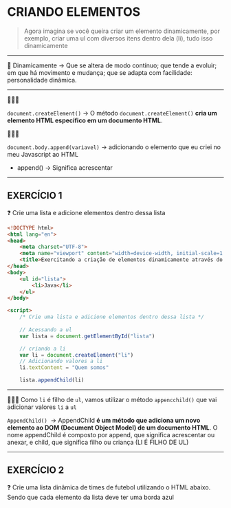 # CRIANDO ELEMENTOS

> Agora imagina se você queira criar um elemento dinamicamente, por exemplo, criar uma ul com diversos itens dentro dela (li), tudo isso dinamicamente
> 

---

📌 Dinamicamente → Que se altera de modo contínuo; que tende a evoluir; em que há movimento e mudança; que se adapta com facilidade: personalidade dinâmica.


---

🧑🏻‍💻

`document.createElement()` → O método `document.createElement()` **cria um elemento HTML específico em um documento HTML**.



🧑🏻‍💻

`document.body.append(variavel)` → adicionando o elemento que eu criei no meu Javascript ao HTML

- append() → Significa acrescentar

---

## EXERCÍCIO 1

❓ Crie uma lista e adicione elementos dentro dessa lista

```html
<!DOCTYPE html>
<html lang="en">
<head>
    <meta charset="UTF-8">
    <meta name="viewport" content="width=device-width, initial-scale=1.0">
    <title>Exercitando a criação de elementos dinamicamente através do Javascript</title>
</head>
<body>
    <ul id="lista">
        <li>Java</li>
    </ul>
</body>

<script>
    /* Crie uma lista e adicione elementos dentro dessa lista */
    
    // Acessando a ul
    var lista = document.getElementById("lista")

    // criando a li
    var li = document.createElement("li")
    // Adicionando valores a li
    li.textContent = "Quem somos"

    lista.appendChild(li)

```


---

🧑🏻‍💻 Como `li` é filho de `ul`, vamos utilizar o método `appencchild()` que vai adicionar valores `li` a `ul`

`AppendChild()`  → AppendChild **é um método que adiciona um novo elemento ao DOM (Document Object Model) de um documento HTML**. O nome appendChild é composto por append, que significa acrescentar ou anexar, e child, que significa filho ou criança (LI É FILHO DE UL)


---

## EXERCÍCIO 2

❓ Crie uma lista dinâmica de times de futebol utilizando o HTML abaixo. Sendo que cada elemento da lista deve ter uma borda azul


